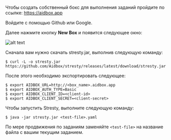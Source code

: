 Чтобы создать собственный бокс для выполнения заданий пройдите по ссылке: https://aidbox.app

Войдите с помощью Github или Google.

Далее нажмите кнопку **New Box** и появится следующее окно:

![alt text]()

Сначала вам нужно скачать stresty.jar, выполнив следующую команду:
```
$ curl -L -o stresty.jar https://github.com/Aidbox/stresty/releases/latest/download/stresty.jar
```
После этого необходимо экспортировать следующее:
```
$ export AIDBOX_URL=http://<box_name>.aidbox.app 
$ export AIDBOX_AUTH_TYPE=Basic
$ export AIDBOX_CLIENT_ID=<client-id>
$ export AIDBOX_CLIENT_SECRET=<client-secret>
```
Чтобы запустить Stresty, выполните следующую команду: 
```
$ java -jar stresty.jar <test-file>.yaml
```
По мере продвижения по заданиям заменяйте ```<test-file>``` на название файла с вашим текущим заданием.
